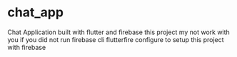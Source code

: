 # chat_app

Chat Application built with flutter and firebase
this project my not work with you if you did not run firebase cli flutterfire configure to setup this project with firebase
